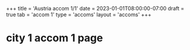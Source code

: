 +++
title = 'Austria accom 1/1'
date = 2023-01-01T08:00:00-07:00
draft = true
tab = 'accom 1'
type = 'accoms'
layout = 'accoms'
+++
# city 1 accom 1 page
